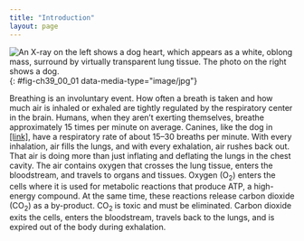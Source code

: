 ```yaml
---
title: "Introduction"
layout: page
---
```



<?cnx.eoc class="summary" title="Sections Summary"?>

<?cnx.eoc class="art-exercise" title="Art Connections"?>

<?cnx.eoc class="multiple-choice" title="Multiple Choice"?>

<?cnx.eoc class="free-response" title="Free Response"?>

 ![An X-ray on the left shows a dog heart, which appears as a white, oblong mass, surround by virtually transparent lung tissue. The photo on the right shows a dog.](../resources/Figure_39_00_01.jpg "Lungs, which appear as nearly transparent tissue surrounding the heart in this X-ray of a dog (left), are the central organs of the respiratory system. The left lung is smaller than the right lung to accommodate space for the heart. A dog&#x2019;s nose (right) has a slit on the side of each nostril. When tracking a scent, the slits open, blocking the front of the nostrils. This allows the dog to exhale though the now-open area on the side of the nostrils without losing the scent that is being followed. (credit a: modification of work by Geoff Stearns; credit b: modification of work by Cory Zanker)"){: #fig-ch39_00_01 data-media-type="image/jpg"}

Breathing is an involuntary event. How often a breath is taken and how much air is inhaled or exhaled are tightly regulated by the respiratory center in the brain. Humans, when they aren’t exerting themselves, breathe approximately 15 times per minute on average. Canines, like the dog in [\[link\]](#fig-ch39_00_01), have a respiratory rate of about 15–30 breaths per minute. With every inhalation, air fills the lungs, and with every exhalation, air rushes back out. That air is doing more than just inflating and deflating the lungs in the chest cavity. The air contains oxygen that crosses the lung tissue, enters the bloodstream, and travels to organs and tissues. Oxygen (O<sub>2</sub>) enters the cells where it is used for metabolic reactions that produce ATP, a high-energy compound. At the same time, these reactions release carbon dioxide (CO<sub>2</sub>) as a by-product. CO<sub>2 </sub>is toxic and must be eliminated. Carbon dioxide exits the cells, enters the bloodstream, travels back to the lungs, and is expired out of the body during exhalation.

